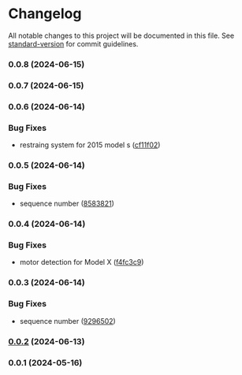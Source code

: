 # Changelog

All notable changes to this project will be documented in this file. See [standard-version](https://github.com/conventional-changelog/standard-version) for commit guidelines.

### 0.0.8 (2024-06-15)

### 0.0.7 (2024-06-15)

### 0.0.6 (2024-06-14)


### Bug Fixes

* restraing system for 2015 model s ([cf11f02](https://github.com/teslahunt/tesla-vin/commit/cf11f020fbba3538ab7669f9c3d0a9904c7a83d9))

### 0.0.5 (2024-06-14)


### Bug Fixes

* sequence number ([8583821](https://github.com/teslahunt/tesla-vin/commit/8583821d2ef43fb63bf69661dc3ca708f7894aa6))

### 0.0.4 (2024-06-14)


### Bug Fixes

* motor detection for Model X ([f4fc3c9](https://github.com/teslahunt/tesla-vin/commit/f4fc3c9dd3a10b05982a5f1a20a050929a7e5eed))

### 0.0.3 (2024-06-14)


### Bug Fixes

* sequence number ([9296502](https://github.com/teslahunt/tesla-vin/commit/9296502b714635b91f734a9602e4487ce6c4fd6d))

### [0.0.2](https://github.com/teslahunt/tesla-vin/compare/v0.0.1...v0.0.2) (2024-06-13)

### 0.0.1 (2024-05-16)
